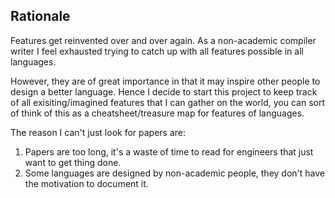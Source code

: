 ## Rationale
Features get reinvented over and over again. As a non-academic compiler writer I feel exhausted trying to catch up with all features possible in all languages.

However, they are of great importance in that it may inspire other people to design a better language. Hence I decide to start this project to keep track of all exisiting/imagined features that I can gather on the world, you can sort of think of this as a cheatsheet/treasure map for features of languages. 

The reason I can't just look for papers are:
1. Papers are too long, it's a waste of time to read for engineers that just want to get thing done.
2. Some languages are designed by non-academic people, they don't have the motivation to document it.
